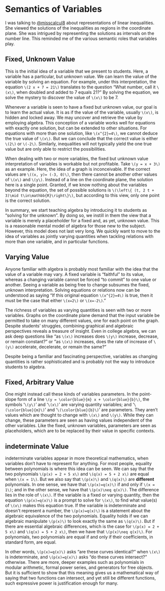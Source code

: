 # Semantics of Variables #

I was talking to
[@misscalcul8](https://twitter.com/misscalcul8/status/666474645906944001)
about representations of linear inequalities. She viewed the solutions
of the inequalities as regions in the coordinate plane. She was
intrigued by representing the solutions as intervals on the number line.
This reminded me of the various semantic roles that variables play.

## Fixed, Unknown Value ##

This is the initial idea of a variable that we present to students.
Here, a variable has a particular, but unknown value. We can learn the
value of the variable by solving an equation. For example, under this
interpretation, the equation `\(2 x + 7 = 21\)` translates to the
question “What number, call it `\(x\)`, when doubled and added to
7 equals 21?” By solving the equation, we solve the mystery to
discover the value of `\(x\)` to be 7.

Whenever a variable is seen to have a fixed but unknown value, our goal
is to learn the actual value. It is as if the value of the variable,
usually `\(x\)`, is hidden and locked away. We may uncover and retrieve
the value by employing algebra. This conception of a variable works well
for equations with exactly one solution, but can be extended to other
situations. For equations with more than one solution, like
`\(x^{2}=4\)`, we cannot deduce the true value of `\(x\)`. But we can
conclude that the correct value is either `\(2\)` or `\(-2\)`.
Similarly, inequalities will not typically yield the one true value but
are only able to restrict the possibilities.

When dealing with two or more variables, the fixed but unknown value
interpretation of variables is workable but not profitable. Take
`\(y = x + 3\)` as an example. Here, the idea of a graph is
inconceivable. If the correct values are `\((x, y)= (-3, 0)\)`, then
there cannot be another other values of `\(x\)` and `\(y\)`. Instead of
a line on the coordinate plane, the solution here is a single point.
Granted, if we know nothing about the variables beyond the equation, the
set of possible solutions is `\(\left\{ (t, 2 t + 3)\mid
t\in\mathbb{R}\right\}\)`, but according to this view, only one point is
the correct solution.

In summary, we start teaching algebra by introducing it to students as
“solving for the unknown”. By doing so, we instill in them
the view that a variable is merely a placeholder for a fixed and, as
yet, unknown value. This is a reasonable mental model of algebra for
those new to the subject. However, this model does not last very long.
We quickly want to move to the idea of variables as jointly varying
quantities when tackling relations with more than one variable,
and in particular functions.

## Varying Value ##

Anyone familiar with algebra is probably most familiar with the idea
that the value of a variable may vary. A fixed variable is
“faithful” to its value, whereas a changing variable cannot
be forced “to commit” to one value or another. Seeing a
variable as being free to change subsumes the fixed, unknown
interpretation. Solving equations or relations now can be understood as
saying “If this original equation `\(x^{2}=4\)` is true, then it
must be the case that either `\(x=2\)` or `\(x=-2\)`.”

The richness of variables as varying quantities is seen with two or more
variables. Graphs on the coordinate plane demand that the input variable
be permitted to take on many different values, one for each point on the
graph.  Despite students’ struggles, combining graphical and
algebraic perspectives reveals a treasure of insight. Even in college
algebra, we can ask deep questions like “as `\(x\)` increases does
`\(y\)` increase, decrease, or remain constant?” or “as
`\(x\)` increases, does the rate of increase of `\(y\)` accelerate,
decelerate, or remain the same?”

Despite being a familiar and fascinating perspective, variables as
changing quantities is rather sophisticated and is probably not the way
to introduce students to algebra.

## Fixed, Arbitrary Value ##

One might instead call these kinds of variables parameters. In the
point-slope form of a line
`\(y = \color{blue}{m} x + \color{blue}{b}\)`, the symbols
‘`\(y\)`’ and ‘`\(x\)`’ are varying quantity
variables; and ‘`\(\color{blue}{m}\)`’ and ‘`\(\color{blue}{b}\)`’ are
parameters. They aren’t values which are thought to change with `\(x\)`
and `\(y\)`. While they can change, these parameters are seen as having
values independent of the other variables. Like the fixed, unknown
variables, parameters are seen as placeholders, which are to be replaced
by their value in specific contexts.

## indeterminate Value ##

indeterminate variables appear in more theoretical mathematics, when
variables don’t have to represent for anything. For most people,
equality between polynomials is where this idea can be seen. We can say
that the two polynomials `\(p(x) = 2 + 5 x\)` and `\(q(x) = 5 + 2 x\)`
are equal when `\(x = 1\)`. But we also say that `\(p(x)\)` and
`\(q(x)\)` are **different** polynomials. In one sense, we have that
`\(p(x)=q(x)\)` if and only if `\(x = 1\)`; and in the other sense, we
have that `\(p(x)\neq q(x)\)`. The difference lies in the role of
`\(x\)`. If the variable is a fixed or varying quantity, then the
equation `\(p(x)=q(x)\)` is a prompt to solve for `\(x\)`, to find what
value(s) of `\(x\)` makes this equation true. If the variable is
indeterminate and doesn't represent a number, the `\(p(x)=q(x)\)` is a
statement about the algebraic equivalence of the two polynomials.
Equality holds if we can algebraic manipulate `\(p(x)\)` to look exactly
the same as `\(q(x)\)`. But if there are essential algebraic
differences, which is the case for `\(p(x) = 2 + 5 x\)` and
`\(q(x) = 5 + 2 x\)`, then we have that `\(p(x)\neq q(x)\)`. For
polynomials, two polynomials are equal if and only if their
coefficients, in standard form, are equal.

In other words, `\(p(x)=q(x)\)` asks “are these curves identical?” when
`\(x\)` is indeterminate, and `\(p(x)=q(x)\)` asks “do these curves
intersect?” otherwise. There are more, deeper examples such as
polynomials in modular arithmetic, formal power series, and generators
for free objects. But it is sufficient to show that this meaning gives
us a mathematical way of saying that two functions can intersect, and
yet still be different functions, such expressive power is justification
enough for many.